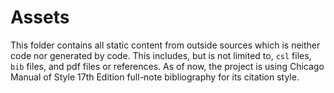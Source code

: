 # Assets

This folder contains all static content from outside sources which is neither code nor generated by code. This includes, but is not limited to, `csl` files, `bib` files, and pdf files or references. As of now, the project is using Chicago Manual of Style 17th Edition full-note bibliography for its citation style.